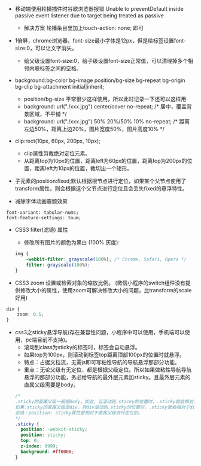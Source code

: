* 移动端使用轮播插件时谷歌浏览器报错 Unable to preventDefault inside passive event listener due to target being treated as passive
     - 解决方案 轮播条目里加上touch-action: none; 即可

* 1倍屏，chrome浏览器，font-size最小字体是12px，但是给标签设置font-size:0，可以让文字消失。
    - 给父级设置font-size:0，给子级设置font-size正常值，可以清理掉多个相邻内联标签之间的空格。

* background:bg-color bg-image position/bg-size bg-repeat bg-origin bg-clip bg-attachment initial|inherit;
    - position/bg-size 平常很少这样使用，所以此时记录一下还可以这样用
    - background: url("./xxx.jpg") center/cover no-repeat; /* 居中，覆盖背景区域，不平铺 */
    - background: url("./xxx.jpg") 50% 20%/50% 10% no-repeat; /* 距离左边50%，距离上边20%，图片宽度50%，图片高度10% */

* clip:rect(10px, 60px, 200px, 10px);
    - clip属性剪裁绝对定位元素。
    - 从距离top为10px的位置，距离left为60px的位置，距离top为200px的位置，距离left为10px的位置，裁切出一个矩形。

* 子元素的position:fixed;默认根据根节点进行定位，如果某个父节点使用了transform属性，则会根据这个父节点进行定位且会丢失fixed的悬浮特性。

* 减除字体动画震颤效果
```
font-variant: tabular-nums;
font-feature-settings: tnum;
```

* CSS3 filter(滤镜) 属性
    - 修改所有图片的颜色为黑白 (100% 灰度):
    ```css
    img {
        -webkit-filter: grayscale(100%); /* Chrome, Safari, Opera */
        filter: grayscale(100%);
    }
    ```    

* CSS3 zoom 设置或检索对象的缩放比例。 (微信小程序的switch组件没有提供修改大小的属性，使用zoom可解决修改大小的问题，比transform的scale好用)
```css
div {
    zoom: 0.5;
}
```

* css3之sticky悬浮导航(存在兼容性问题，小程序中可以使用，手机端可以使用，pc端目前不支持)。
    - 滚动到class为sticky的标签时，标签会自动悬浮。
    - 如果top为100px，则滚动到标签top距离顶部100px的位置时就悬浮。
    - 特点：占据文档流，无需js即可写粘性导航的导航悬浮那部分功能。
    - 重点：无论父级有无定位，都是根据父级定位。所以如果做粘性导航导航悬浮的那部分功能，务必给导航的最外层元素加sticky。且最外层元素的直属父级需要是body。
    ```css
    /* 
    .sticky的直属父级一般是body，如此，当滚动到.sticky的位置时，.sticky就会相对于body悬浮到可视区的指定位置。
    如果.sticky的直属父级是div，则div滚动到.sticky的位置时，.sticky就会相对于div悬浮到可视区的指定位置。
    总结：position: sticky属性是相对于直属父级进行定位的。
    */
    .sticky {
      position: -webkit-sticky;
      position: sticky;
      top: 0;
      z-index: 9999;
      background: #ff0000;
    }  
    ```
